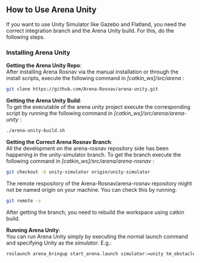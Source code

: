 ## How to Use Arena Unity
If you want to use Unity Simulator like Gazebo and Flatland, you need the correct integration branch and the Arena Unity build. For this, do the following steps.

### Installing Arena Unity

**Getting the Arena Unity Repo**:  
After installing Arena Rosnav via the manual installation or through the install scripts, execute the following command in *\[catkin_ws\]/src/arena* :
```sh
git clone https://github.com/Arena-Rosnav/arena-unity.git
```

**Getting the Arena Unity Build**:  
To get the executable of the arena unity project execute the corresponding script by running the following command in *\[catkin_ws\]/src/arena/arena-unity* :
```sh
./arena-unity-build.sh 
```

**Getting the Correct Arena Rosnav Branch**:  
All the development on the arena-rosnav repository side has been happening in the unity-simulator branch. To get the branch execute the following command in *\[catkin_ws\]/src/arena/arena-rosnav* :
```sh
git checkout -b unity-simulator origin/unity-simulator
```
The remote respository of the Arena-Rosnav/arena-rosnav repository might not be named origin on your machine. You can check this by running:
```sh
git remote -v
```
After getting the branch, you need to rebuild the workspace using catkin build.

**Running Arena Unity**:  
You can run Arena Unity simply by executing the normal launch command and specifying Unity as the *simulator*. E.g.:
```sh
roslaunch arena_bringup start_arena.launch simulator:=unity tm_obstacles:=scenario tm_robots:=scenario model:=jackal 
```
